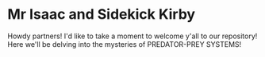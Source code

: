 # Mr Isaac and Sidekick Kirby
Howdy partners! I'd like to take a moment to welcome y'all to our repository! Here we'll be delving into the mysteries of PREDATOR-PREY SYSTEMS!

